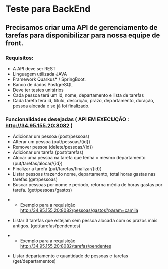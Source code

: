 # Teste para BackEnd
## Precisamos criar uma API de gerenciamento de tarefas para disponibilizar para nossa equipe de front.

### Requisitos:

- A API deve ser REST
- Linguagem utilizada JAVA
- Framework Quarkus* / SpringBoot.
- Banco de dados PostgreSQL
- Deve ter testes unitários
- Cada pessoa terá um id, nome, departamento e  lista de tarefas
- Cada tarefa terá id, título, descrição, prazo, departamento, duração, pessoa alocada e se já foi finalizado.

### Funcionalidades desejadas ( API EM EXECUÇÃO : http://34.95.155.20:8082 )

- Adicionar um pessoa (post/pessoas)
- Alterar um pessoa (put/pessoas/{id})
- Remover pessoa (delete/pessoas/{id})
- Adicionar um tarefa (post/tarefas)
- Alocar uma pessoa na tarefa que tenha o mesmo departamento (put/tarefas/alocar/{id})
- Finalizar a tarefa (put/tarefas/finalizar/{id})
- Listar pessoas trazendo nome, departamento, total horas gastas nas tarefas.(get/pessoas)
- Buscar pessoas por nome e período, retorna média de horas gastas por tarefa. (get/pessoas/gastos)
* * Exemplo para a requisição  http://34.95.155.20:8082/pessoas/gastos?param=camila
- Listar 3 tarefas que estejam sem pessoa alocada com os prazos mais antigos. (get/tarefas/pendentes)
* * Exemplo para a requisição http://34.95.155.20:8082/tarefas/pendentes
- Listar departamento e quantidade de pessoas e tarefas (get/departamentos)


